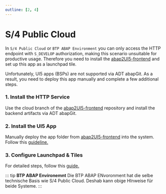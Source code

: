 ```yaml
---
outline: [2, 4]
---
```

# S/4 Public Cloud

In `S/4 Public Cloud` or `BTP ABAP Environment` you can only access the HTTP endpoint with `S_DEVELOP` authorization, making this scenario unsuitable for productive usage. Therefore you need to install the [abap2UI5-frontend](https://github.com/abap2UI5/frontend) and set up this app as a launchpad tile. <br>

Unfortunately, UI5 apps (BSPs) are not supported via ADT abapGit. As a result, you need to deploy this app manually and complete a few additional steps.

### 1. Install the HTTP Service

Use the cloud branch of the [abap2UI5-frontend](https://github.com/abap2UI5/frontend) repository and install the backend artifacts via ADT abapGit.


### 2. Install the UI5 App

Manually deploy the app folder from [abap2UI5-frontend](https://github.com/abap2UI5/frontend) into the system.  Follow this [guideline.](https://developers.sap.com/tutorials/abap-s4hanacloud-procurement-purchasereq-shop-ui..html#4c15de5c-bce6-46d0-a634-0008261b3117) 



### 3. Configure Launchpad & Tiles

For detailed steps, follow this [guide.](https://developers.sap.com/tutorials/abap-s4hanacloud-procurement-purchasereq-flp.html)

::: tip **BTP ABAP Environemnt**
Die BTP ABAP ENvoronment hat die selbe technische Basis wie S/4 Public Cloud. Deshab kann obige HInweise für beide Systeme. 
:::